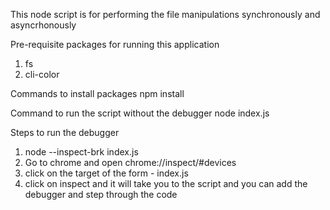 This node script is for performing the file manipulations synchronously and asyncrhonously

Pre-requisite packages for running this application
1) fs
2) cli-color

Commands to install packages
npm install

Command to run the script without the debugger
node index.js

Steps to run the debugger
1) node --inspect-brk index.js
2) Go to chrome and open chrome://inspect/#devices
3) click on the target of the form - index.js
4) click on inspect and it will take you to the script and you can add the debugger
  and step through the code
